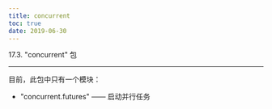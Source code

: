 ```yaml
---
title: concurrent
toc: true
date: 2019-06-30
---
```

17.3. "concurrent" 包
*********************

目前，此包中只有一个模块：

* "concurrent.futures" —— 启动并行任务
